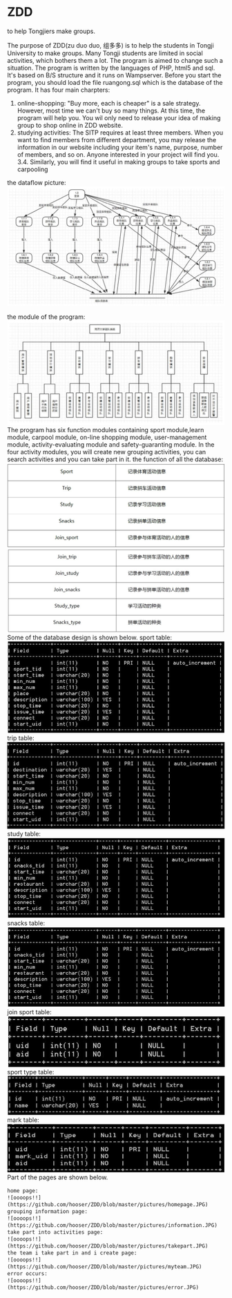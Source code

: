 # ZDD
to help Tongjiers make groups.

  The purpose of ZDD(zu duo duo, 组多多) is to help the students in Tongji University to make groups. Many Tongji
students are limited in social activities, which bothers them a lot. The program is aimed to change such
a situation. The program is written by the languages of PHP, html5 and sql. It's based on B/S structure and it runs
on Wampserver. Before you start the program, you should load the file ruangong.sql which is the database of the program.
It has four main charpters: 

  1. online-shopping: "Buy more, each is cheaper" is a sale strategy. However, most time we can't buy so many
things. At this time, the program will help you. You wil only need to release your idea of making group to
shop online in ZDD website. 
  2. studying activities: The SITP requires at least three members. When you want to find members from different
department, you may release the information in our website including your item's name, purpose, number of members,
and so on. Anyone interested in your project will find you.
  3.4. Similarly, you will find it useful in making groups to take sports and carpooling

the dataflow picture:
![oooops!!](https://github.com/hooser/ZDD/blob/master/pictures/p1.JPG)

the module of the program:
![oooops!!](https://github.com/hooser/ZDD/blob/master/pictures/p_function.JPG)
   The program has six function modules containing sport module,learn module, carpool module, on-line shopping module, 
user-management module, activity-evaluating module and safety-guaranting module. In the four activity modules, you will
create new grouping activities, you can search activities and you can take part in it.
    the function of all the database:
    ![oooops!!](https://github.com/hooser/ZDD/blob/master/pictures/dbf1.JPG)
    ![oooops!!](https://github.com/hooser/ZDD/blob/master/pictures/dbf2.JPG)
    Some of the database design is shown below.
    sport table:
    ![oooops!!](https://github.com/hooser/ZDD/blob/master/pictures/sport_table.JPG)
    trip table:
    ![oooops!!](https://github.com/hooser/ZDD/blob/master/pictures/trip_table.JPG)
    study table:
    ![oooops!!](https://github.com/hooser/ZDD/blob/master/pictures/study_table.JPG)
    snacks table:
    ![oooops!!](https://github.com/hooser/ZDD/blob/master/pictures/snacks_table.JPG)
    join sport table:
    ![oooops!!](https://github.com/hooser/ZDD/blob/master/pictures/join_sport_table.JPG)
    sport type table:
    ![oooops!!](https://github.com/hooser/ZDD/blob/master/pictures/sport_type_table.JPG)
    mark table:
    ![oooops!!](https://github.com/hooser/ZDD/blob/master/pictures/mark_table.JPG)
    Part of the pages are shown below.
    
    home page:
    ![oooops!!](https://github.com/hooser/ZDD/blob/master/pictures/homepage.JPG)
    grouping information page:
    ![oooops!!](https://github.com/hooser/ZDD/blob/master/pictures/information.JPG)
    take part into activities page:
    ![oooops!!](https://github.com/hooser/ZDD/blob/master/pictures/takepart.JPG)
    the team i take part in and i create page:
    ![oooops!!](https://github.com/hooser/ZDD/blob/master/pictures/myteam.JPG)
    error occurs:
    ![oooops!!](https://github.com/hooser/ZDD/blob/master/pictures/error.JPG)
